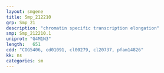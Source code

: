 ```yaml
---
layout: smgene
title: Smp_212210
grp: Smp_21
description: "chromatin specific transcription elongation"
smp: Smp_212210.1
uniprot: "G4M1N3"
length:   651
cdd: "COG5406, cd01091, cl00279, cl20737, pfam14826"
kk: ns
categories: sm
---
```

